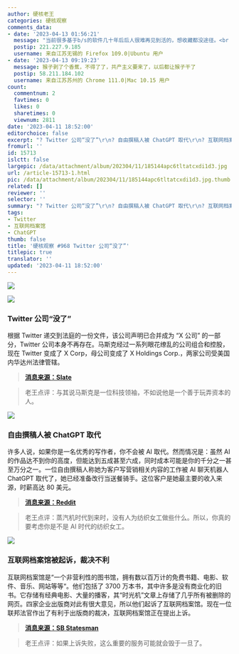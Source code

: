 ```yaml
---
author: 硬核老王
categories: 硬核观察
comments_data:
- date: '2023-04-13 01:56:21'
  message: "当前很多基于b/s的软件几十年后后人很难再见到活的，想收藏都没途径。<br />\r\n<br />\r\n顺便说下，互联网档案馆有很多稀有古董资源。可能找不到第二个地方有了。"
  postip: 221.227.9.185
  username: 来自江苏无锡的 Firefox 109.0|Ubuntu 用户
- date: '2023-04-13 09:19:23'
  message: 猴子剥了个香蕉，不得了了，共产主义要来了，以后都让猴子干了
  postip: 58.211.184.102
  username: 来自江苏苏州的 Chrome 111.0|Mac 10.15 用户
count:
  commentnum: 2
  favtimes: 0
  likes: 0
  sharetimes: 0
  viewnum: 2811
date: '2023-04-11 18:52:00'
editorchoice: false
excerpt: "? Twitter 公司“没了”\r\n? 自由撰稿人被 ChatGPT 取代\r\n? 互联网档案馆被起诉，裁决不利\r\n» \r\n»"
fromurl: ''
id: 15713
islctt: false
largepic: /data/attachment/album/202304/11/185144apc6tltatcxdi1d3.jpg
url: /article-15713-1.html
pic: /data/attachment/album/202304/11/185144apc6tltatcxdi1d3.jpg.thumb.jpg
related: []
reviewer: ''
selector: ''
summary: "? Twitter 公司“没了”\r\n? 自由撰稿人被 ChatGPT 取代\r\n? 互联网档案馆被起诉，裁决不利\r\n» \r\n»"
tags:
- Twitter
- 互联网档案馆
- ChatGPT
thumb: false
title: '硬核观察 #968 Twitter 公司“没了”'
titlepic: true
translator: ''
updated: '2023-04-11 18:52:00'
---
```


![](/data/attachment/album/202304/11/185144apc6tltatcxdi1d3.jpg)


![](/data/attachment/album/202304/11/185153v0wqhaj0kjn0zcj9.jpg)


### Twitter 公司“没了”


根据 Twitter 递交到法庭的一份文件，该公司声明已合并成为 “X 公司” 的一部分，Twitter 公司本身不再存在。马斯克经过一系列眼花缭乱的公司组合和控股，现在 Twitter 变成了 X Corp，母公司变成了 X Holdings Corp.，两家公司受美国内华达州法律管辖。



> 
> **[消息来源：Slate](https://slate.com/technology/2023/04/twitter-inc-x-corp-elon-musk-x-nevada.html)**
> 
> 
> 



> 
> 老王点评：与其说马斯克是一位科技领袖，不如说他是一个善于玩弄资本的人。
> 
> 
> 


![](/data/attachment/album/202304/11/185204moxuosa1pavlhqa1.jpg)


### 自由撰稿人被 ChatGPT 取代


许多人说，如果你是一名优秀的写作者，你不会被 AI 取代。然而情况是：虽然 AI 的作品达不到你的高度，但能达到五成甚至六成，同时成本可能是你的千分之一甚至万分之一。一位自由撰稿人称她为客户写营销相关内容的工作被 AI 聊天机器人 ChatGPT 取代了，她已经准备改行当送餐骑手。这位客户是她最主要的收入来源，时薪高达 80 美元。



> 
> **[消息来源：Reddit](https://reddit.com/r/freelanceWriters/comments/12ff5mw/it_happened_to_me_today/)**
> 
> 
> 



> 
> 老王点评：蒸汽机时代到来时，没有人为纺织女工做些什么。所以，你真的要考虑你是不是 AI 时代的纺织女工。
> 
> 
> 


![](/data/attachment/album/202304/11/185217xx7h99wxw7hzwhkk.jpg)


### 互联网档案馆被起诉，裁决不利


互联网档案馆是“一个非营利性的图书馆，拥有数以百万计的免费书籍、电影、软件、音乐、网站等等“。他们包括了 3700 万本书，其中许多是没有商业化的旧书。它存储有经典电影、大量的播客，其“时光机”文章上存储了几乎所有被删除的网页。四家企业出版商对此有很大意见，所以他们起诉了互联网档案馆。现在一位联邦法官作出了有利于出版商的裁决，互联网档案馆正在提出上诉。



> 
> **[消息来源：SB Statesman](https://www.sbstatesman.com/2023/04/04/if-we-lose-the-internet-archive-were-screwed/)**
> 
> 
> 



> 
> 老王点评：如果上诉失败，这么重要的服务可能就会毁于一旦了。
> 
> 
>